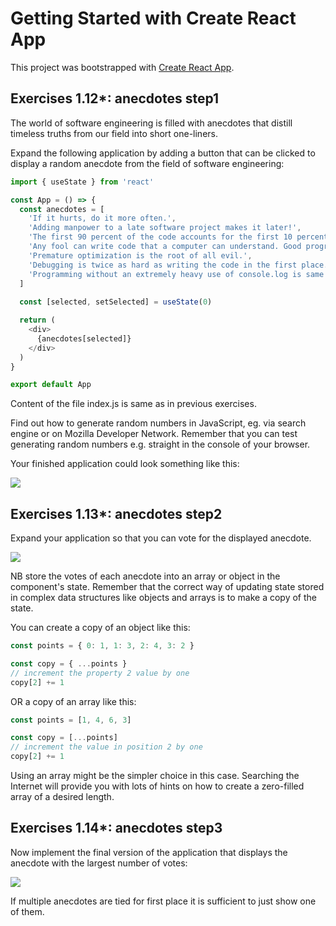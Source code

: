 # Getting Started with Create React App

This project was bootstrapped with [Create React App](https://github.com/facebook/create-react-app).

## Exercises 1.12*: anecdotes step1

The world of software engineering is filled with anecdotes that distill timeless truths from our field into short one-liners.

Expand the following application by adding a button that can be clicked to display a random anecdote from the field of software engineering:

```js
import { useState } from 'react'

const App = () => {
  const anecdotes = [
    'If it hurts, do it more often.',
    'Adding manpower to a late software project makes it later!',
    'The first 90 percent of the code accounts for the first 10 percent of the development time...The remaining 10 percent of the code accounts for the other 90 percent of the development time.',
    'Any fool can write code that a computer can understand. Good programmers write code that humans can understand.',
    'Premature optimization is the root of all evil.',
    'Debugging is twice as hard as writing the code in the first place. Therefore, if you write the code as cleverly as possible, you are, by definition, not smart enough to debug it.',
    'Programming without an extremely heavy use of console.log is same as if a doctor would refuse to use x-rays or blood tests when diagnosing patients.'
  ]
   
  const [selected, setSelected] = useState(0)

  return (
    <div>
      {anecdotes[selected]}
    </div>
  )
}

export default App
```

Content of the file index.js is same as in previous exercises.

Find out how to generate random numbers in JavaScript, eg. via search engine or on Mozilla Developer Network. Remember that you can test generating random numbers e.g. straight in the console of your browser.

Your finished application could look something like this:

<img src="https://fullstackopen.com/static/8577fa00fc4d946e2322de9b2707c89c/5a190/18a.png" />

## Exercises 1.13*: anecdotes step2

Expand your application so that you can vote for the displayed anecdote.

<img src="https://fullstackopen.com/static/06f95cb43a18bd6429174200a8d17cff/5a190/19a.png" />

NB store the votes of each anecdote into an array or object in the component's state. Remember that the correct way of updating state stored in complex data structures like objects and arrays is to make a copy of the state.

You can create a copy of an object like this:

```js
const points = { 0: 1, 1: 3, 2: 4, 3: 2 }

const copy = { ...points }
// increment the property 2 value by one
copy[2] += 1   
```

OR a copy of an array like this:

```js
const points = [1, 4, 6, 3]

const copy = [...points]
// increment the value in position 2 by one
copy[2] += 1  
```

Using an array might be the simpler choice in this case. Searching the Internet will provide you with lots of hints on how to create a zero-filled array of a desired length.

## Exercises 1.14*: anecdotes step3

Now implement the final version of the application that displays the anecdote with the largest number of votes:

<img src="https://fullstackopen.com/static/3e8638efbbbbcabac7bb79466ab3a5f6/5a190/20a.png" />

If multiple anecdotes are tied for first place it is sufficient to just show one of them.